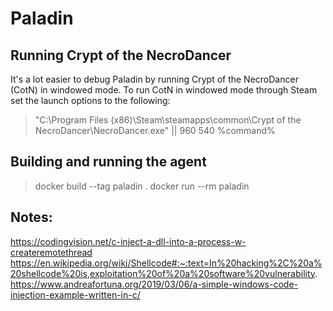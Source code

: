 # Paladin

## Running Crypt of the NecroDancer

It's a lot easier to debug Paladin by running Crypt of the NecroDancer (CotN) in windowed mode. To run CotN in windowed mode through Steam set the launch options to the following:

> "C:\Program Files (x86)\Steam\steamapps\common\Crypt of the NecroDancer\NecroDancer.exe" || 960 540 %command%

## Building and running the agent

> docker build --tag paladin .
> docker run --rm paladin

## Notes:

https://codingvision.net/c-inject-a-dll-into-a-process-w-createremotethread
https://en.wikipedia.org/wiki/Shellcode#:~:text=In%20hacking%2C%20a%20shellcode%20is,exploitation%20of%20a%20software%20vulnerability.
https://www.andreafortuna.org/2019/03/06/a-simple-windows-code-injection-example-written-in-c/
